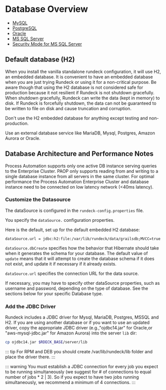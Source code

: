 # Database Overview

- [MySQL](/administration/configuration/database/mysql.md)
- [PostgreSQL](/administration/configuration/database/postgres.md)
- [Oracle](/administration/configuration/database/oracle.md)
- [MS SQL Server](/administration/configuration/database/mssql.md)
- [Security Mode for MS SQL Server](/administration/configuration/database/secure_mssql.md)

## Default database (H2)

When you install the vanilla standalone rundeck configuration, it will use H2, an embedded database.
It is convenient to have an embedded database when you are just trying Rundeck or using it for a non-critical purpose. Be aware though that using the H2 database is not considered safe for production because it not resilient if Rundeck is not shutdown gracefully. When shutdown gracefully, Rundeck can write the data (kept in memory) to disk. If Rundeck is forcefully shutdown, the data can not be guaranteed to be written to file on disk and cause truncation and corruption.

Don't use the H2 embedded database for anything except testing and non-production.

Use an external database service like MariaDB, Mysql, Postgres, Amazon Aurora or Oracle.

## Database Architecture and Performance Notes

Process Automation supports only one active DB instance serving queries to the Enterprise Cluster. PAOP only supports reading from and writing to a single database instance from all servers in the same cluster. For optimal performance the Process Automation Enterprise Cluster and database instance need to be connected on low latency network (<40ms latency).

### Customize the Datasource

The dataSource is configured in the `rundeck-config.properties` file.

You specify the `dataSource.` configuration properties.

Here is the default, set up for the default embedded H2 database:

```properties
dataSource.url = jdbc:h2:file:/var/lib/rundeck/data/grailsdb;MVCC=true
```

`dataSource.dbCreate` specifies how the behavior that Hibernate should take when it
generates the schema for your database. The default value of `update` means that
it will attempt to create the database schema if it does not exist, and update it
if necessary if it already exists.

`dataSource.url` specifies the connection URL for the data source.

If necessary, you may have to specify other dataSource properties, such as username
and password, depending on the type of database. See the sections below
for your specific Database type.

### Add the JDBC Driver

Rundeck includes a JDBC driver for Mysql, MariaDB, Postgres, MSSQL and H2. If you are using another database or if you want to use an updated driver, copy the appropriate JDBC driver (e.g.,"ojdbc14.jar" for Oracle,or "aws-mysql-jdbc.jar" for Amazon Aurora) into the server `lib` dir:

```bash
cp ojdbc14.jar $RDECK_BASE/server/lib
```
::: tip
For RPM and DEB you should create /var/lib/rundeck/lib folder and place the driver there.
:::

::: warning
You must establish a JDBC connection for every job you expect to be running simultaneously (we suggest for # of connections to equal number of jobs * 2 | 3). So if you expect to have two jobs running simultaneously, we recommend a minimum of 4 connections.
:::
